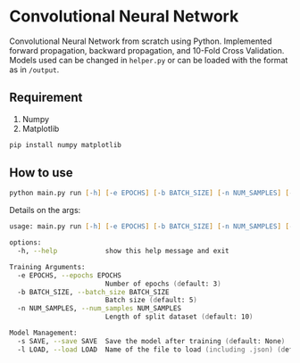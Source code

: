 # Convolutional Neural Network

Convolutional Neural Network from scratch using Python. Implemented forward propagation, backward propagation, and 10-Fold Cross Validation.
Models used can be changed in `helper.py` or can be loaded with the format as in `/output`.

## Requirement

1. Numpy
2. Matplotlib

```zsh
pip install numpy matplotlib
```

## How to use

```zsh
python main.py run [-h] [-e EPOCHS] [-b BATCH_SIZE] [-n NUM_SAMPLES] [-s SAVE] [-l LOAD]
```

Details on the args:

```zsh
usage: main.py run [-h] [-e EPOCHS] [-b BATCH_SIZE] [-n NUM_SAMPLES] [-s SAVE] [-l LOAD]

options:
  -h, --help            show this help message and exit

Training Arguments:
  -e EPOCHS, --epochs EPOCHS
                        Number of epochs (default: 3)
  -b BATCH_SIZE, --batch_size BATCH_SIZE
                        Batch size (default: 5)
  -n NUM_SAMPLES, --num_samples NUM_SAMPLES
                        Length of split dataset (default: 10)

Model Management:
  -s SAVE, --save SAVE  Save the model after training (default: None)
  -l LOAD, --load LOAD  Name of the file to load (including .json) (default: None)
```
